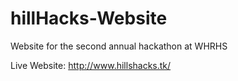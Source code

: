 # hillHacks-Website
Website for the second annual hackathon at WHRHS

Live Website: http://www.hillshacks.tk/
